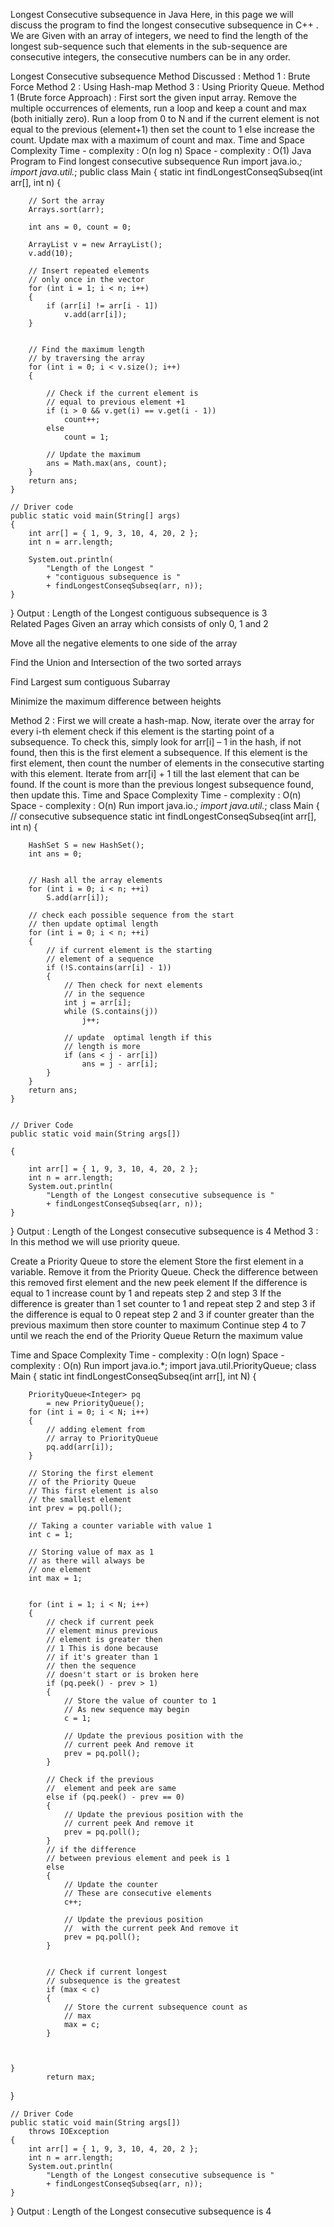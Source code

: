 Longest Consecutive subsequence in Java
Here, in this page we will discuss the program to find the longest consecutive subsequence in C++ . We are Given with an array of integers, we need to find the length of the longest sub-sequence such that elements in the sub-sequence are consecutive integers, the consecutive numbers can be in any order.

Longest Consecutive subsequence
Method Discussed :
Method 1 : Brute Force
Method 2 : Using Hash-map
Method 3 : Using Priority Queue.
Method 1 (Brute force Approach) :
First sort the given input array.
Remove the multiple occurrences of elements, run a loop and keep a count and max (both initially zero).
Run a loop from 0 to N and if the current element is not equal to the previous (element+1) then set the count to 1 else increase the count.
Update max with a maximum of count and max.
Time and Space Complexity
Time - complexity : O(n log n) Space - complexity : O(1)
Java Program to Find longest consecutive subsequence
Run
import java.io.*;
import java.util.*;
public
class Main {
    static int findLongestConseqSubseq(int arr[], int n)
    {
 
        // Sort the array
        Arrays.sort(arr);
 
        int ans = 0, count = 0;
       
        ArrayList v = new ArrayList();
        v.add(10);
       
        // Insert repeated elements
        // only once in the vector
        for (int i = 1; i < n; i++)
        {
            if (arr[i] != arr[i - 1])
                v.add(arr[i]);
        }
    
 
        // Find the maximum length
        // by traversing the array
        for (int i = 0; i < v.size(); i++)
        {
 
            // Check if the current element is
            // equal to previous element +1
            if (i > 0 && v.get(i) == v.get(i - 1))
                count++;
            else
                count = 1;
 
            // Update the maximum
            ans = Math.max(ans, count);
        }
        return ans;
    }
 
    // Driver code
    public static void main(String[] args)
    {
        int arr[] = { 1, 9, 3, 10, 4, 20, 2 };
        int n = arr.length;
 
        System.out.println(
            "Length of the Longest "
            + "contiguous subsequence is "
            + findLongestConseqSubseq(arr, n));
    }
}
Output :
Length of the Longest contiguous subsequence is 3						
Related Pages
Given an array which consists of only 0, 1 and 2

Move all the negative elements to one side of the array

Find the Union and Intersection of the two sorted arrays

Find Largest sum contiguous Subarray

Minimize the maximum difference between heights 

Method 2 :
First we will create a hash-map.
Now, iterate over the array for every i-th element check if this element is the starting point of a subsequence. To check this, simply look for arr[i] – 1 in the hash, if not found, then this is the first element a subsequence.
If this element is the first element, then count the number of elements in the consecutive starting with this element. Iterate from arr[i] + 1 till the last element that can be found.
If the count is more than the previous longest subsequence found, then update this.
Time and Space Complexity
Time - complexity : O(n) Space - complexity : O(n)
Run
import java.io.*;
import java.util.*;
class Main {
    // consecutive subsequence
    static int findLongestConseqSubseq(int arr[], int n)
    {

        HashSet S = new HashSet();
        int ans = 0;


        // Hash all the array elements
        for (int i = 0; i < n; ++i)
            S.add(arr[i]);

        // check each possible sequence from the start
        // then update optimal length
        for (int i = 0; i < n; ++i)
        {
            // if current element is the starting
            // element of a sequence
            if (!S.contains(arr[i] - 1))
            {
                // Then check for next elements
                // in the sequence
                int j = arr[i];
                while (S.contains(j))
                    j++;

                // update  optimal length if this
                // length is more
                if (ans < j - arr[i])
                    ans = j - arr[i];
            }
        }
        return ans;
    }


    // Driver Code
    public static void main(String args[])

    {

        int arr[] = { 1, 9, 3, 10, 4, 20, 2 };
        int n = arr.length;
        System.out.println(
            "Length of the Longest consecutive subsequence is "
            + findLongestConseqSubseq(arr, n));
    }
}
Output :
Length of the Longest consecutive subsequence is 4
Method 3 :
In this method we will use priority queue.

Create a Priority Queue to store the element
Store the first element in a variable.
Remove it from the Priority Queue.
Check the difference between this removed first element and the new peek element
If the difference is equal to 1 increase count by 1 and repeats step 2 and step 3
If the difference is greater than 1 set counter to 1 and repeat step 2 and step 3
if the difference is equal to 0 repeat step 2 and 3
if counter greater than the previous maximum then store counter to maximum
Continue step 4 to 7 until we reach the end of the Priority Queue
Return the maximum value
 

Time and Space Complexity
Time - complexity : O(n logn) Space - complexity : O(n)
Run
import java.io.*;
import java.util.PriorityQueue;
class Main {
    static int findLongestConseqSubseq(int arr[], int N)
    {


        PriorityQueue<Integer> pq
            = new PriorityQueue();
        for (int i = 0; i < N; i++)
        {
            // adding element from
            // array to PriorityQueue
            pq.add(arr[i]);
        }
         
        // Storing the first element
        // of the Priority Queue
        // This first element is also
        // the smallest element
        int prev = pq.poll();
         
        // Taking a counter variable with value 1
        int c = 1;
         
        // Storing value of max as 1
        // as there will always be
        // one element
        int max = 1;


        for (int i = 1; i < N; i++)
        {
            // check if current peek
            // element minus previous
            // element is greater then
            // 1 This is done because
            // if it's greater than 1
            // then the sequence
            // doesn't start or is broken here
            if (pq.peek() - prev > 1)
            {
                // Store the value of counter to 1
                // As new sequence may begin
                c = 1;
                 
                // Update the previous position with the
                // current peek And remove it
                prev = pq.poll();
            }
             
            // Check if the previous
            //  element and peek are same
            else if (pq.peek() - prev == 0)
            {
                // Update the previous position with the
                // current peek And remove it
                prev = pq.poll();
            }
            // if the difference
            // between previous element and peek is 1
            else
            {
                // Update the counter
                // These are consecutive elements
                c++;
                  
                // Update the previous position
                //  with the current peek And remove it
                prev = pq.poll();
            }


            // Check if current longest
            // subsequence is the greatest
            if (max < c)
            {
                // Store the current subsequence count as
                // max
                max = c;
            }
        


    }
            return max;

    
}

     
    // Driver Code
    public static void main(String args[])
        throws IOException
    {
        int arr[] = { 1, 9, 3, 10, 4, 20, 2 };
        int n = arr.length;
        System.out.println(
            "Length of the Longest consecutive subsequence is "
            + findLongestConseqSubseq(arr, n));
    }
    
}
Output :
Length of the Longest consecutive subsequence is 4
